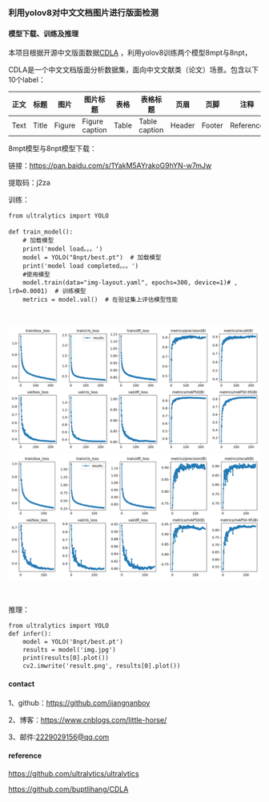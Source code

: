 ### 利用yolov8对中文文档图片进行版面检测

#### 模型下载、训练及推理
本项目根据开源中文版面数据[CDLA](https://github.com/buptlihang/CDLA)  ，利用yolov8训练两个模型8mpt与8npt，

CDLA是一个中文文档版面分析数据集，面向中文文献类（论文）场景。包含以下10个label：

|正文|标题|图片|图片标题|表格|表格标题|页眉|页脚|注释|公式|
|---|---|---|---|---|---|---|---|---|---|
|Text|Title|Figure|Figure caption|Table|Table caption|Header|Footer|Reference|Equation|

8mpt模型与8npt模型下载：

链接：https://pan.baidu.com/s/1YakM5AYrakoG9hYN-w7mJw 

提取码：j2za

训练：
```
from ultralytics import YOLO

def train_model():
    # 加载模型
    print('model load。。。')
    model = YOLO("8npt/best.pt")  # 加载模型
    print('model load completed。。。')
    #使用模型
    model.train(data="img-layout.yaml", epochs=300, device=1)# , lr0=0.0001)  # 训练模型
    metrics = model.val()  # 在验证集上评估模型性能
```

<br/>
<p align="center">
  <a>
    <img src="8npt/results.png">
    <img src="8mpt/results.png">
  </a>
</p>
<br/>

推理：
```
from ultralytics import YOLO
def infer():
    model = YOLO('8npt/best.pt')
    results = model('img.jpg')
    print(results[0].plot())
    cv2.imwrite('result.png', results[0].plot())
```

#### contact

1、github：https://github.com/jiangnanboy

2、博客：https://www.cnblogs.com/little-horse/

3、邮件:2229029156@qq.com

#### reference
https://github.com/ultralytics/ultralytics

https://github.com/buptlihang/CDLA

